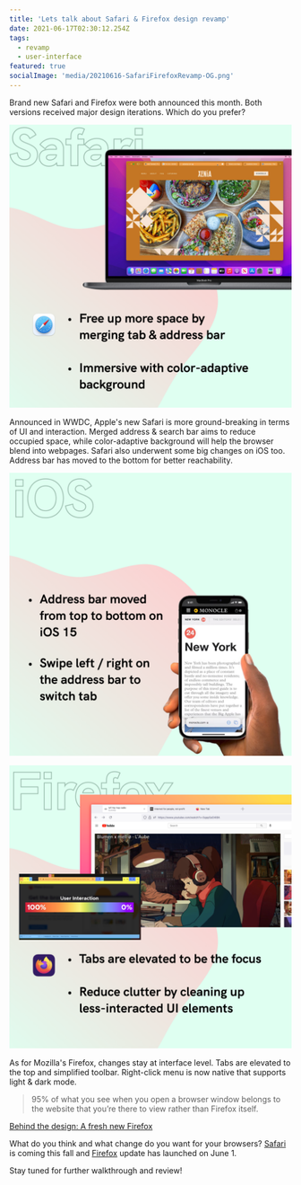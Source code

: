```yaml
---
title: 'Lets talk about Safari & Firefox design revamp'
date: 2021-06-17T02:30:12.254Z
tags:
  - revamp
  - user-interface
featured: true
socialImage: 'media/20210616-SafariFirefoxRevamp-OG.png'
---
```


Brand new Safari and Firefox were both announced this month. Both versions received major design iterations. Which do you prefer?

![Safari Revamp with single bar and adaptive background](media/20210616-SafariFirefoxRevamp-03.png)

Announced in WWDC, Apple's new Safari is more ground-breaking in terms of UI and interaction. Merged address & search bar aims to reduce occupied space, while color-adaptive background will help the browser blend into webpages. Safari also underwent some big changes on iOS too. Address bar has moved to the bottom for better reachability.

![iOS Safari address bar moved from top to bottom](media/20210616-SafariFirefoxRevamp-04.png)

![Firefox Revamp with elevated tab and clean up UI](media/20210616-SafariFirefoxRevamp-02.png)

As for Mozilla's Firefox, changes stay at interface level. Tabs are elevated to the top and simplified toolbar. Right-click menu is now native that supports light & dark mode.

> 95% of what you see when you open a browser window belongs to the website that you’re there to view rather than Firefox itself.

[Behind the design: A fresh new Firefox](https://blog.mozilla.org/en/products/firefox/new-firefox-coming-june-1/)

What do you think and what change do you want for your browsers? [Safari](https://www.apple.com/macos/monterey-preview/) is coming this fall and [Firefox](https://www.mozilla.org/en-US/firefox/new/) update has launched on June 1.

Stay tuned for further walkthrough and review!
